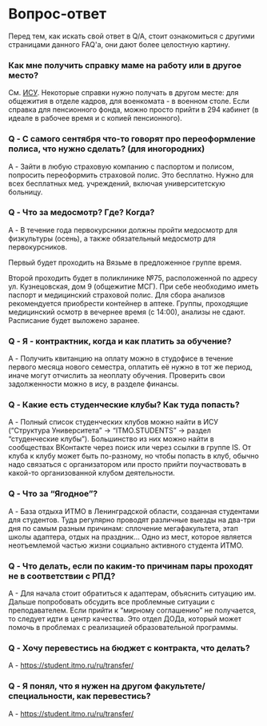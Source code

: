 # Вопрос-ответ

Перед тем, как искать свой ответ в Q/A, стоит ознакомиться с другими страницами данного FAQ'а, они дают более целостную картину.

### Как мне получить справку маме на работу или в другое место?

См. [ИСУ](other/isu_de.md). Некоторые справки нужно получать в другом месте: для общежития в отделе кадров, для военкомата - в военном столе. Если справка для пенсионного фонда, можно просто прийти в 294 кабинет (в идеале в рабочее время и с копией пенсионного).

### Q - С самого сентября что-то говорят про переоформление полиса, что нужно сделать? (для иногородних)
A - Зайти в любую страховую компанию с паспортом и полисом, попросить переоформить страховой полис. Это бесплатно. Нужно для всех бесплатных мед. учреждений, включая университетскую больницу.
 
### Q - Что за медосмотр? Где? Когда?
A - В течение года первокурсники должны пройти медосмотр для физкультуры (осень), а также обязательный медосмотр для первокурсников.

Первый будет проходить на Вязьме в предложенное группе время.

Второй проходить будет в поликлинике №75, расположенной по адресу ул. Кузнецовская, дом 9 (общежитие МСГ). При себе необходимо иметь паспорт и медицинский страховой полис. Для сбора анализов рекомендуется приобрести контейнер в аптеке. Группы, проходящие медицинский осмотр в вечернее время (с 14:00), анализы не сдают. Расписание будет выложено заранее.
 
### Q - Я - контрактник, когда и как платить за обучение?
A - Получить квитанцию на оплату можно в студофисе в течение первого месяца нового семестра, оплатить её нужно в тот же период, иначе могут отчислить за неоплату обучения. Проверить свои задолженности можно в ису, в разделе финансы.
 
### Q - Какие есть студенческие клубы? Как туда попасть?
A - Полный список студенческих клубов можно найти в ИСУ (“Структура Университета” -> “ITMO.STUDENTS” -> раздел “студенческие клубы”). Большинство из них можно найти в сообществах ВКонтакте через поиск или через ссылки в группе IS. От клуба к клубу может быть по-разному, но чтобы попасть в клуб, обычно надо связаться с организатором или просто прийти поучаствовать в какой-то организованной клубом деятельности.

### Q - Что за “Ягодное”?
A - База отдыха ИТМО в Ленинградской области, созданная студентами для студентов. Туда регулярно проводят различные выезды на два-три дня по самым разным причинам: сплочение мегафакультета, этап школы адаптера, отдых на праздник… Одно из мест, которое является неотъемлемой частью жизни социально активного студента ИТМО.

### Q - Что делать, если по каким-то причинам пары проходят не в соответствии с РПД?
А - Для начала стоит обратиться к адаптерам, объяснить ситуацию им. Дальше попробовать обсудить все проблемные ситуации с преподавателем. Если прийти к “мирному соглашению” не получается, то следует идти в центр качества. Это отдел ДОДа, который может помочь в проблемах с реализацией образовательной программы.

### Q - Хочу перевестись на бюджет с контракта, что делать?
А - https://student.itmo.ru/ru/transfer/

### Q - Я понял, что я нужен на другом факультете/специальности, как перевестись?
А - https://student.itmo.ru/ru/transfer/